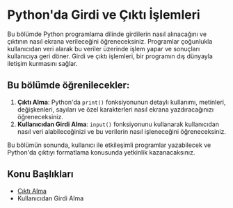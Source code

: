 # Python'da Girdi ve Çıktı İşlemleri

Bu bölümde Python programlama dilinde girdilerin nasıl alınacağını ve çıktının nasıl ekrana verileceğini öğreneceksiniz. Programlar çoğunlukla kullanıcıdan veri alarak bu veriler üzerinde işlem yapar ve sonuçları kullanıcıya geri döner. Girdi ve çıktı işlemleri, bir programın dış dünyayla iletişim kurmasını sağlar.

## Bu bölümde öğrenilecekler:

1. **Çıktı Alma**: Python'da `print()` fonksiyonunun detaylı kullanımı, metinleri, değişkenleri, sayıları ve özel karakterleri nasıl ekrana yazdıracağınızı öğreneceksiniz.
2. **Kullanıcıdan Girdi Alma**: `input()` fonksiyonunu kullanarak kullanıcıdan nasıl veri alabileceğinizi ve bu verilerin nasıl işleneceğini öğreneceksiniz.

Bu bölümün sonunda, kullanıcı ile etkileşimli programlar yazabilecek ve Python'da çıktıyı formatlama konusunda yetkinlik kazanacaksınız.

## Konu Başlıkları

- [Çıktı Alma](/src/Bölüm_05_Pythonda_Girdi_ve_Çıktı_İşlemleri/Konu_01_Çıktı_Alma)
- Kullanıcıdan Girdi Alma
